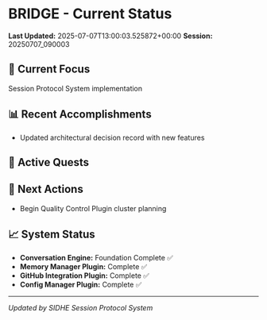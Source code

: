 # BRIDGE - Current Status

**Last Updated:** 2025-07-07T13:00:03.525872+00:00
**Session:** 20250707_090003

## 🎯 Current Focus
Session Protocol System implementation

## 📊 Recent Accomplishments
- Updated architectural decision record with new features

## 🚀 Active Quests


## 🔄 Next Actions
- Begin Quality Control Plugin cluster planning

## 📈 System Status
- **Conversation Engine:** Foundation Complete ✅
- **Memory Manager Plugin:** Complete ✅  
- **GitHub Integration Plugin:** Complete ✅
- **Config Manager Plugin:** Complete ✅

---
*Updated by SIDHE Session Protocol System*

